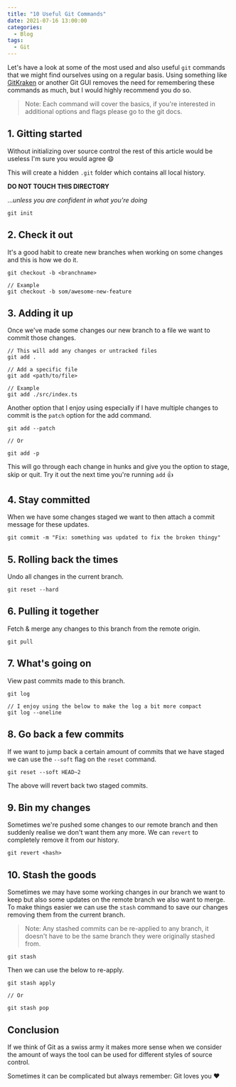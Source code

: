 ```yaml
---
title: "10 Useful Git Commands"
date: 2021-07-16 13:00:00
categories:
  - Blog
tags:
  - Git
---
```


Let's have a look at some of the most used and also useful `git` commands that we might find ourselves using on a regular basis. Using something like [GitKraken](https://www.gitkraken.com/) or another Git GUI removes the need for remembering these commands as much, but I would highly recommend you do so.

> Note: Each command will cover the basics, if you're interested in additional options and flags please go to the git docs.

## 1. Gitting started

Without initializing over source control the rest of this article would be useless I'm sure you would agree :smile:

This will create a hidden `.git` folder which contains all local history.

**DO NOT TOUCH THIS DIRECTORY**

...*unless you are confident in what you're doing*

```
git init
```

## 2. Check it out

It's a good habit to create new branches when working on some changes and this is how we do it.

```
git checkout -b <branchname>

// Example
git checkout -b som/awesome-new-feature
```

## 3. Adding it up

Once we've made some changes our new branch to a file we want to commit those changes.

```
// This will add any changes or untracked files
git add .

// Add a specific file
git add <path/to/file>

// Example
git add ./src/index.ts
```

Another option that I enjoy using especially if I have multiple changes to commit is the `patch` option for the add command.

```
git add --patch

// Or

git add -p
```

This will go through each change in hunks and give you the option to stage, skip or quit. Try it out the next time you're running `add` :thumbsup:

## 4. Stay committed

When we have some changes staged we want to then attach a commit message for these updates.

```
git commit -m "Fix: something was updated to fix the broken thingy"
```

## 5. Rolling back the times

Undo all changes in the current branch.

```
git reset --hard
```

## 6. Pulling it together

Fetch & merge any changes to this branch from the remote origin.

```
git pull
```

## 7. What's going on

View past commits made to this branch.

```
git log

// I enjoy using the below to make the log a bit more compact
git log --oneline
```

## 8. Go back a few commits

If we want to jump back a certain amount of commits that we have staged we can use the `--soft` flag on the `reset` command.

```
git reset --soft HEAD~2
```

The above will revert back two staged commits.

## 9. Bin my changes

Sometimes we're pushed some changes to our remote branch and then suddenly realise we don't want them any more. We can `revert` to completely remove it from our history.

```
git revert <hash>
```

## 10. Stash the goods

Sometimes we may have some working changes in our branch we want to keep but also some updates on the remote branch we also want to merge. To make things easier we can use the `stash` command to save our changes removing them from the current branch.

>Note: Any stashed commits can be re-applied to any branch, it doesn't have to be the same branch they were originally stashed from.

```
git stash
```

Then we can use the below to re-apply.

```
git stash apply

// Or

git stash pop
```

## Conclusion

If we think of Git as a swiss army it makes more sense when we consider the amount of ways the tool can be used for different styles of source control.

Sometimes it can be complicated but always remember: Git loves you :heart: